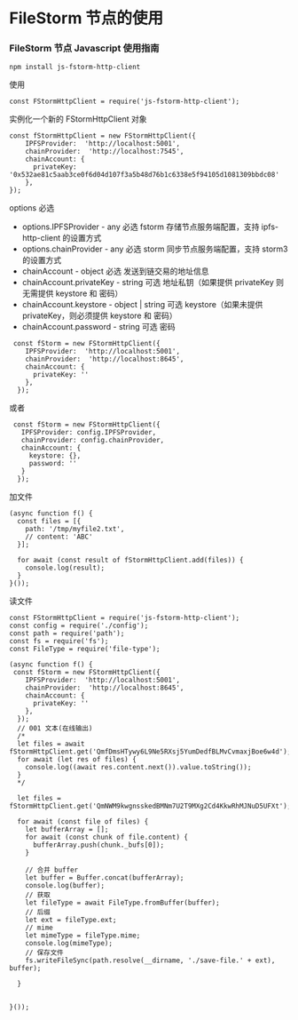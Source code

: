 # FileStorm 节点的使用

### FileStorm 节点 Javascript 使用指南

``````
npm install js-fstorm-http-client
``````
使用
``````
const FStormHttpClient = require('js-fstorm-http-client');
``````

实例化一个新的 FStormHttpClient 对象
``````
const fStormHttpClient = new FStormHttpClient({
    IPFSProvider:  'http://localhost:5001',
    chainProvider:  'http://localhost:7545',
    chainAccount: {
      privateKey: '0x532ae81c5aab3ce0f6d04d107f3a5b48d76b1c6338e5f94105d1081309bbdc08'
    },
});
``````
options 必选
* options.IPFSProvider - any 必选 fstorm 存储节点服务端配置，支持 ipfs-http-client 的设置方式
* options.chainProvider - any 必选 storm 同步节点服务端配置，支持 storm3 的设置方式
* chainAccount - object 必选 发送到链交易的地址信息
* chainAccount.privateKey - string 可选 地址私钥（如果提供 privateKey 则无需提供 keystore 和 密码）
* chainAccount.keystore - object | string 可选 keystore（如果未提供 privateKey，则必须提供 keystore 和 密码）
* chainAccount.password - string 可选 密码

``````
 const fStorm = new FStormHttpClient({
    IPFSProvider:  'http://localhost:5001',
    chainProvider:  'http://localhost:8645',
    chainAccount: {
      privateKey: ''
    },
  });
``````
或者
``````
 const fStorm = new FStormHttpClient({
   IPFSProvider: config.IPFSProvider,
   chainProvider: config.chainProvider,
   chainAccount: {
     keystore: {},
     password: ''
   }
  });
``````  

加文件
``````  
(async function f() {
  const files = [{
    path: '/tmp/myfile2.txt',
    // content: 'ABC'
  }];

  for await (const result of fStormHttpClient.add(files)) {
    console.log(result);
  }
}());
``````  

读文件
``````
const FStormHttpClient = require('js-fstorm-http-client');
const config = require('./config');
const path = require('path');
const fs = require('fs');
const FileType = require('file-type');

(async function f() {
 const fStorm = new FStormHttpClient({
    IPFSProvider:  'http://localhost:5001',
    chainProvider:  'http://localhost:8645',
    chainAccount: {
      privateKey: ''
    },
  });
  // 001 文本(在线输出)
  /*
  let files = await fStormHttpClient.get('QmfDmsHTywy6L9Ne5RXsj5YumDedfBLMvCvmaxjBoe6w4d');
  for await (let res of files) {
    console.log((await res.content.next()).value.toString());
  }
  */

  let files = fStormHttpClient.get('QmNWM9kwgnsskedBMNm7U2T9MXg2Cd4KkwRhMJNuD5UFXt');

  for await (const file of files) {
    let bufferArray = [];
    for await (const chunk of file.content) {
      bufferArray.push(chunk._bufs[0]);
    }

    // 合并 buffer
    let buffer = Buffer.concat(bufferArray);
    console.log(buffer);
    // 获取
    let fileType = await FileType.fromBuffer(buffer);
    // 后缀
    let ext = fileType.ext;
    // mime
    let mimeType = fileType.mime;
    console.log(mimeType);
    // 保存文件
    fs.writeFileSync(path.resolve(__dirname, './save-file.' + ext), buffer);

  }


}());
``````
